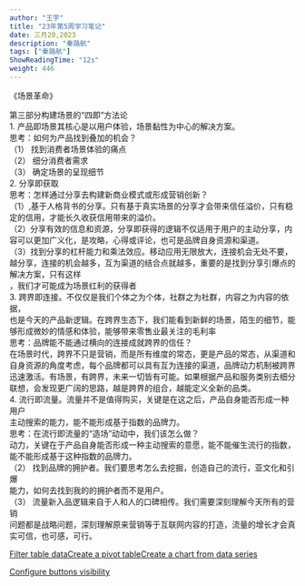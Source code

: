 ```yaml
---
author: "王宇"
title: "23年第5周学习笔记"
date: 三月20,2023
description: "秦路航"
tags: ["秦路航"]
ShowReadingTime: "12s"
weight: 446
---
```

《场景革命》

第三部分构建场景的“四即”方法论  
1\. 产品即场景其核心是以用户体验，场景黏性为中心的解决方案。  
思考：如何为产品找到叠加的机会？  
（1） 找到消费者场景体验的痛点  
（2） 细分消费者需求  
（3） 确定场景的呈现细节  
2\. 分享即获取  
思考：怎样通过分享去构建新商业模式或形成营销创新？  
（1）,基于人格背书的分享。只有基于真实场景的分享才会带来信任溢价，只有稳定的信用，才能长久收获信用带来的溢价。  
（2）分享有效的信息和资源，分享即获得的逻辑不仅适用于用户的主动分享，内容可以更加广义化，是攻略，心得或评论，也可是品牌自身资源和渠道。  
（3）找到分享的杠杆能力和乘法效应。移动应用无限放大，连接机会无处不要，越分享，连接的机会越多，互为渠道的结合点就越多，重要的是找到分享引爆点的解决方案，只有这样  
，我们才可能成为场景红利的获得者  
3\. 跨界即连接。不仅仅是我们个体之为个体，社群之为社群，内容之为内容的依据，  
也是今天的产品新逻辑。在跨界生态下，我们能看到新鲜的场景，陌生的细节，能够形成微妙的情感和体验，能够带来零售业最关注的毛利率  
思考：品牌能不能通过横向的连接成就跨界的信任？  
在场景时代，跨界不只是营销，而是所有维度的常态，更是产品的常态，从渠道和自身资源的角度考虑，每个品牌都可以具有互为连接的渠道，品牌动力机制被跨界迅速激活。有场景，有跨界，未来一切皆有可能。如果根据产品和服务类别去细分联想，会发现更广阔的思路，越是跨界的组合，越能定义全新的品类。  
4\. 流行即流量。流量并不是值得购买，关键是在这之后，产品自身能否形成一种用户  
主动搜索的能力，能不能形成基于指数的品牌力。  
思考：在流行即流量的“造场”动动中，我们该怎么做？  
动力，关键在于产品自身能否形成一种主动搜索的意愿，能不能催生流行的指数，能不能形成基于这种指数的品牌力。  
（2） 找到品牌的拥护者。我们要思考怎么去挖掘，创造自己的流行，亚文化和引爆  
能力，如何去找到我的的拥护者而不是用户。  
（3） 流量新入品逻辑来自于人和人的口碑相传。我们需要深刻理解今天所有的营销  
问题都是战略问题，深刻理解原来营销等于互联网内容的打造，流量的增长才会真实可信，也可感，可行。

[Filter table data](#)[Create a pivot table](#)[Create a chart from data series](#)

[Configure buttons visibility](/users/tfac-settings.action)